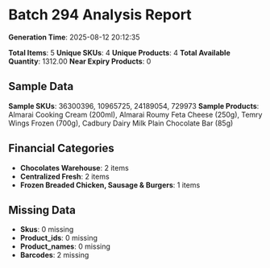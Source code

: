 # Batch 294 Analysis Report

**Generation Time**: 2025-08-12 20:12:35

**Total Items**: 5
**Unique SKUs**: 4
**Unique Products**: 4
**Total Available Quantity**: 1312.00
**Near Expiry Products**: 0

## Sample Data
**Sample SKUs**: 36300396, 10965725, 24189054, 729973
**Sample Products**: Almarai Cooking Cream (200ml), Almarai Roumy Feta Cheese (250g), Temry Wings Frozen (700g), Cadbury Dairy Milk Plain Chocolate Bar (85g)

## Financial Categories
- **Chocolates Warehouse**: 2 items
- **Centralized Fresh**: 2 items
- **Frozen Breaded Chicken, Sausage & Burgers**: 1 items

## Missing Data
- **Skus**: 0 missing
- **Product_ids**: 0 missing
- **Product_names**: 0 missing
- **Barcodes**: 2 missing
